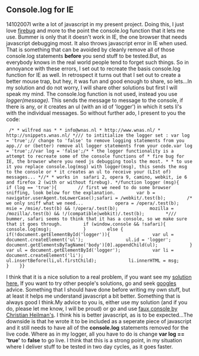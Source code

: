 <article><h1>Console.log for IE</h1><time><span class="day">14</span><span class="month">10</span><span class="year">2007</span></time>I write a lot of javascript in my present project. Doing this, I just love <a href="http://www.firebug.com" title="firebug site">firebug</a> and more to the point the console.log function that it lets me use. Bummer is only that it doesn't work in IE, the one browser that needs javascript debugging most. It also throws javascript error in IE when used. That is something that can be avoided by cleanly remove all of those console.log statements <strong>before </strong>you send stuff to be tested.But, as everybody knows in the real world people tend to forget such things. So in annoyance with these errors, I set out to recreate the basis console.log function for IE as well. In retrospect it turns out that I set out to create a better mouse trap, but hey, it was fun and good enough to share, so lets...<!--more-->In my solution and do not worry, I will share other solutions but first I will speak my mind. The console.log function is not used, instead you use <em>logger(message). </em>This sends the message to message to the console, if there is any, or it creates an ul (with an id of 'logger') in which it sets li's with the individual messages. So without further ado, I present to you the code:<pre><code> /* * wilfred nas * * info@wnas.nl * http://www.wnas.nl/ * http://snippets.wnas.nl/ */// to intitialize the logger set : var log = 'true';// change to 'false' to remove logging statements from you app.// or (better) remove all logger statements from your code.var log = 'true';//var log = 'false';/* * the logger functionality is a attempt to recreate some of the console functions of * fire bug for IE, the browser where you need js debugging tools the most. * * to use it you replace console.log(msg) with logger(msg), this sends the msg to the console or * it creates an ul to receive your (LIst of) messages... *//* * works in  safari 2, opera 9, camino, webkit, ie 6 and firefox 2 (with or without firebug). */function logger (msg){    if (log == 'true'){        // first we need to do some browser sniffing, look below for the explanation.        var b = navigator.userAgent.toLowerCase();safari = /webkit/.test(b);        /*             we only sniff what we need...            opera = /opera/.test(b);            msie = /msie/.test(b) &amp;&amp; !/opera/.test(b);            mozilla = /mozilla/.test(b) &amp;&amp; !/(compatible|webkit)/.test(b);        */// bummer, safari seems to think that it has a console, so we make sure that it goes through.        if (window.console &amp;&amp; !safari){                console.log(msg);            }        else {            if(!document.getElementById('logger')){                var ul = document.createElement('ul');                ul.id = 'logger';                document.getElementsByTagName('body')[0].appendChild(ul);            }            var ul = document.getElementById('logger');            var li = document.createElement('li');            ul.insertBefore(li,ul.firstChild);            li.innerHTML = msg;        }    }}</code></pre>I think that it is a nice solution to a real problem, if you want see my <a href="http://snippets.wnas.nl/examples/logger/index.html" title="logger example">solution here.</a> If you want to try other people's solutions, go and seek <a href="http://www.google.nl/search?q=console.log+for+ie&amp;ie=utf-8&amp;oe=utf-8&amp;aq=t&amp;rls=org.mozilla:en-US:official&amp;client=firefox-a" title="google search for console.log for ie">googles</a> advice. Something that I should have done before writing my own stuff, but at least it helps me understand javascript a bit better. Something that is always good I think.My advice to you is, either use my solution (and if you do, please let me know, I will be proud) or go and use <a href="http://www.wait-till-i.com/index.php?p=394" title="faux console">faux console by Christian Heilman's</a>. I think his is better javascript, as is to be expected...The downside is that he wrote it to be included as a seperate piece of javascript and it still needs to have all of the <strong>console.log</strong> statements removed for the live code. Where as in my logger, all you have to do is change <strong>var log == 'true'</strong> to <strong>false</strong> to go live. I think that this is a strong point, in my situation where I deliver stuff to be tested in two day cycles, as it goes faster.</article>